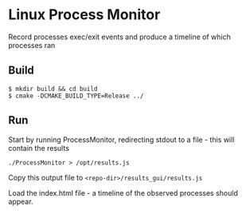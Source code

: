 # Linux Process Monitor
Record processes exec/exit events and produce a timeline of which processes ran

## Build
```shell
$ mkdir build && cd build
$ cmake -DCMAKE_BUILD_TYPE=Release ../
```

## Run
Start by running ProcessMonitor, redirecting stdout to a file - this will contain the results
```shell
./ProcessMonitor > /opt/results.js
```

Copy this output file to `<repo-dir>/results_gui/results.js`

Load the index.html file - a timeline of the observed processes should appear.